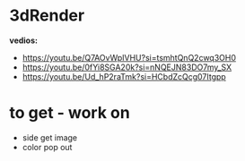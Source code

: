 # 3dRender
**vedios:**
- https://youtu.be/Q7AOvWpIVHU?si=tsmhtQnQ2cwq3OH0
- https://youtu.be/0fYi8SGA20k?si=nNQEJN83DO7my_SX
- https://youtu.be/Ud_hP2raTmk?si=HCbdZcQcg07Itgpp

# to get - work on 
- side get image
- color pop out
